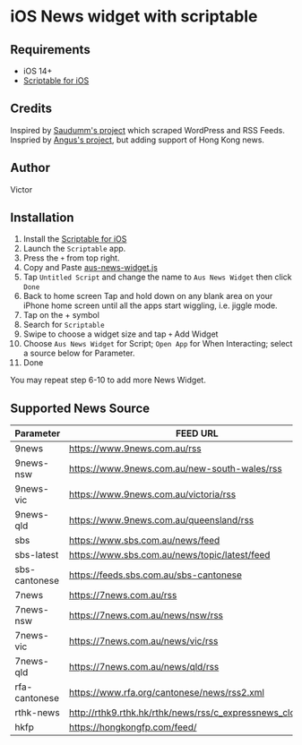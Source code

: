 # iOS News widget with scriptable

## Requirements
- iOS 14+
- [Scriptable for iOS](https://apps.apple.com/de/app/scriptable/id1405459188)

## Credits
Inspired by [Saudumm's project](https://github.com/Saudumm/scriptable-News-Widget) which scraped WordPress and RSS Feeds. 
Inspried by [Angus's project](https://github.com/AngusTse/ios-scriptable-ausnews-widget), but adding support of Hong Kong news.

## Author
Victor

## Installation
1. Install the [Scriptable for iOS](https://apps.apple.com/de/app/scriptable/id1405459188)
2. Launch the `Scriptable` app.
3. Press the `+` from top right. 
4. Copy and Paste [aus-news-widget.js](aus-news-widget.js) 
5. Tap `Untitled Script` and change the name to `Aus News Widget` then click `Done`
6. Back to home screen Tap and hold down on any blank area on your iPhone home screen until all the apps start wiggling, i.e. jiggle mode.
7. Tap on the + symbol
8. Search for `Scriptable`
9. Swipe to choose a widget size and tap `+` Add Widget
10. Choose `Aus News Widget` for Script; `Open App` for When Interacting; select a source below for Parameter.
11. Done

You may repeat step 6-10 to add more News Widget. 

## Supported News Source
| Parameter | FEED URL |
| --------- | -------- |
| 9news     | https://www.9news.com.au/rss |
| 9news-nsw | https://www.9news.com.au/new-south-wales/rss |
| 9news-vic | https://www.9news.com.au/victoria/rss |
| 9news-qld | https://www.9news.com.au/queensland/rss |
| sbs       | https://www.sbs.com.au/news/feed |
| sbs-latest| https://www.sbs.com.au/news/topic/latest/feed |
| sbs-cantonese| https://feeds.sbs.com.au/sbs-cantonese |
| 7news     | https://7news.com.au/rss |
| 7news-nsw | https://7news.com.au/news/nsw/rss |
| 7news-vic | https://7news.com.au/news/vic/rss |
| 7news-qld | https://7news.com.au/news/qld/rss |
| rfa-cantonese | https://www.rfa.org/cantonese/news/rss2.xml |
| rthk-news | http://rthk9.rthk.hk/rthk/news/rss/c_expressnews_clocal.xml |
| hkfp | https://hongkongfp.com/feed/ |
